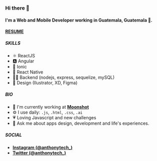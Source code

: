 ### Hi there 👋

#### I'm a Web and Mobile Developer working in Guatemala, Guatemala 🚀.
#### [**RESUME**](https://drive.google.com/file/d/1fpMZ7iHZkpb75T_5kod_i7mWlYGaT45c/view?usp=sharing)

##### SKILLS

- ⚛️ ReactJS
- 🅰 ️Angular
- 🔵 Ionic
- 🧿 React Native
- 👨‍💻 Backend (nodejs, express, sequelize, mySQL)
- 🎨 Design (Ilustrator, XD, Figma)

##### BIO

- 🏢 I'm currently working at [**Moonshot**](https://www.moonshot.partners/)
- ⚙️ I use daily: `.js`, `.html`, `.css`, `.ai`
- 💗 Loving Javascript and new challenges
- 💬 Ask me about apps design, development and life's experiences. 



##### SOCIAL
- [**Instagram (@anthonytech_)**](https://www.instagram.com/anthonytech_)
- [**Twitter (@anthonytech_)**](https://twitter.com/anthonytech_)
